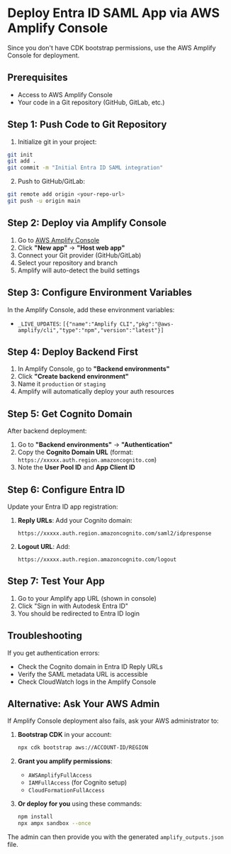 # Deploy Entra ID SAML App via AWS Amplify Console

Since you don't have CDK bootstrap permissions, use the AWS Amplify Console for deployment.

## Prerequisites
- Access to AWS Amplify Console
- Your code in a Git repository (GitHub, GitLab, etc.)

## Step 1: Push Code to Git Repository

1. Initialize git in your project:
```bash
git init
git add .
git commit -m "Initial Entra ID SAML integration"
```

2. Push to GitHub/GitLab:
```bash
git remote add origin <your-repo-url>
git push -u origin main
```

## Step 2: Deploy via Amplify Console

1. Go to [AWS Amplify Console](https://console.aws.amazon.com/amplify/)
2. Click **"New app"** → **"Host web app"**
3. Connect your Git provider (GitHub/GitLab)
4. Select your repository and branch
5. Amplify will auto-detect the build settings

## Step 3: Configure Environment Variables

In the Amplify Console, add these environment variables:
- `_LIVE_UPDATES`: `[{"name":"Amplify CLI","pkg":"@aws-amplify/cli","type":"npm","version":"latest"}]`

## Step 4: Deploy Backend First

1. In Amplify Console, go to **"Backend environments"**
2. Click **"Create backend environment"**
3. Name it `production` or `staging`
4. Amplify will automatically deploy your auth resources

## Step 5: Get Cognito Domain

After backend deployment:
1. Go to **"Backend environments"** → **"Authentication"**
2. Copy the **Cognito Domain URL** (format: `https://xxxxx.auth.region.amazoncognito.com`)
3. Note the **User Pool ID** and **App Client ID**

## Step 6: Configure Entra ID

Update your Entra ID app registration:

1. **Reply URLs**: Add your Cognito domain:
   ```
   https://xxxxx.auth.region.amazoncognito.com/saml2/idpresponse
   ```

2. **Logout URL**: Add:
   ```
   https://xxxxx.auth.region.amazoncognito.com/logout
   ```

## Step 7: Test Your App

1. Go to your Amplify app URL (shown in console)
2. Click "Sign in with Autodesk Entra ID"
3. You should be redirected to Entra ID login

## Troubleshooting

If you get authentication errors:
- Check the Cognito domain in Entra ID Reply URLs
- Verify the SAML metadata URL is accessible
- Check CloudWatch logs in the Amplify Console

## Alternative: Ask Your AWS Admin

If Amplify Console deployment also fails, ask your AWS administrator to:

1. **Bootstrap CDK** in your account:
   ```bash
   npx cdk bootstrap aws://ACCOUNT-ID/REGION
   ```

2. **Grant you amplify permissions**:
   - `AWSAmplifyFullAccess`
   - `IAMFullAccess` (for Cognito setup)
   - `CloudFormationFullAccess`

3. **Or deploy for you** using these commands:
   ```bash
   npm install
   npx ampx sandbox --once
   ```

The admin can then provide you with the generated `amplify_outputs.json` file. 